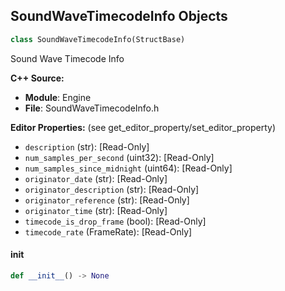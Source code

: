 ## SoundWaveTimecodeInfo Objects

```python
class SoundWaveTimecodeInfo(StructBase)
```

Sound Wave Timecode Info

**C++ Source:**

- **Module**: Engine
- **File**: SoundWaveTimecodeInfo.h

**Editor Properties:** (see get_editor_property/set_editor_property)

- ``description`` (str):  [Read-Only]
- ``num_samples_per_second`` (uint32):  [Read-Only]
- ``num_samples_since_midnight`` (uint64):  [Read-Only]
- ``originator_date`` (str):  [Read-Only]
- ``originator_description`` (str):  [Read-Only]
- ``originator_reference`` (str):  [Read-Only]
- ``originator_time`` (str):  [Read-Only]
- ``timecode_is_drop_frame`` (bool):  [Read-Only]
- ``timecode_rate`` (FrameRate):  [Read-Only]

<a id="unreal.SoundWaveTimecodeInfo.__init__"></a>

#### __init__

```python
def __init__() -> None
```

<a id="unreal.SoundWaveCloudStreamingPlatformSettings"></a>